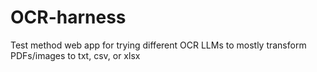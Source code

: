 # OCR-harness
Test method web app for trying different OCR LLMs to mostly transform PDFs/images to txt, csv, or xlsx
